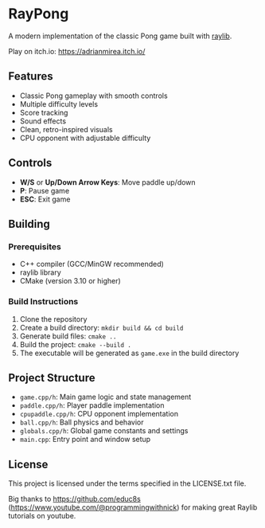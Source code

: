 # RayPong

A modern implementation of the classic Pong game built with [raylib](https://www.raylib.com/).

Play on itch.io: https://adrianmirea.itch.io/

## Features

- Classic Pong gameplay with smooth controls
- Multiple difficulty levels
- Score tracking
- Sound effects
- Clean, retro-inspired visuals
- CPU opponent with adjustable difficulty

## Controls

- **W/S** or **Up/Down Arrow Keys**: Move paddle up/down
- **P**: Pause game
- **ESC**: Exit game

## Building

### Prerequisites

- C++ compiler (GCC/MinGW recommended)
- raylib library
- CMake (version 3.10 or higher)

### Build Instructions

1. Clone the repository
2. Create a build directory: `mkdir build && cd build`
3. Generate build files: `cmake ..`
4. Build the project: `cmake --build .`
5. The executable will be generated as `game.exe` in the build directory

## Project Structure

- `game.cpp/h`: Main game logic and state management
- `paddle.cpp/h`: Player paddle implementation
- `cpupaddle.cpp/h`: CPU opponent implementation
- `ball.cpp/h`: Ball physics and behavior
- `globals.cpp/h`: Global game constants and settings
- `main.cpp`: Entry point and window setup

## License

This project is licensed under the terms specified in the LICENSE.txt file.


Big thanks to https://github.com/educ8s (https://www.youtube.com/@programmingwithnick) for making great Raylib tutorials on youtube.
